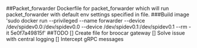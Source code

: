 ##Packet_forwarder
Dockerfile for packet_forwarder which will run packet_forwarder with default env settings specified in file.
###Build image
'sudo docker run --privileged --name forwarder --device /dev/spidev0.0:/dev/spidev0.0 --device /dev/spidev0.1:/dev/spidev0.1 --rm -it 5e0f7a49815f'
##TODO
[] Create file for broocar gateway
[] Solve issue with central logging
[] Intercept gRPC messages
